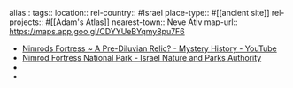 alias::
tags::
location::
rel-country:: #Israel
place-type:: #[[ancient site]]
rel-projects:: #[[Adam's Atlas]]
nearest-town:: Neve Ativ
map-url:: https://maps.app.goo.gl/CDYYUeBYqmy8pu7F6

- [Nimrods Fortress ~ A Pre-Diluvian Relic? - Mystery History - YouTube](https://www.youtube.com/watch?v=rSnyL4gNPec)
- [Nimrod Fortress National Park - Israel Nature and Parks Authority](https://en.parks.org.il/reserve-park/nimrod-fortress-national-park/)
-
-
